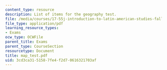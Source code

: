 ```yaml
---
content_type: resource
description: List of items for the geography test.
file: /media/courses/17-55j-introduction-to-latin-american-studies-fall-2006/3cd3ca3151587fe4f2d70616321703af_map_test.pdf
file_type: application/pdf
learning_resource_types:
- Exams
ocw_type: OCWFile
parent_title: Exams
parent_type: CourseSection
resourcetype: Document
title: map_test.pdf
uid: 3cd3ca31-5158-7fe4-f2d7-0616321703af
---
```


